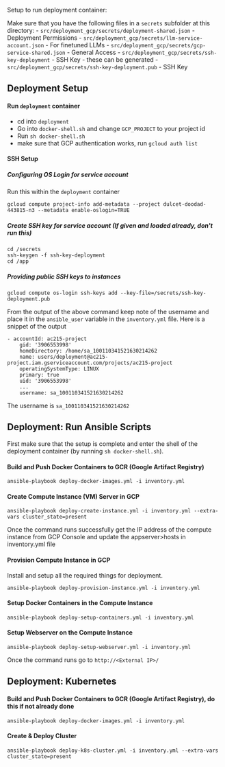 Setup to run deployment container:

Make sure that you have the following files in a `secrets` subfolder at this directory:
    - `src/deployment_gcp/secrets/deployment-shared.json` - Deployment Permissions
    - `src/deployment_gcp/secrets/llm-service-account.json` - For finetuned LLMs
    - `src/deployment_gcp/secrets/gcp-service-shared.json` - General Access
    - `src/deployment_gcp/secrets/ssh-key-deployment` - SSH Key - these can be generated
    - `src/deployment_gcp/secrets/ssh-key-deployment.pub` - SSH Key


## Deployment Setup

#### Run `deployment` container
- cd into `deployment`
- Go into `docker-shell.sh` and change `GCP_PROJECT` to your project id
- Run `sh docker-shell.sh`
- make sure that GCP authentication works, run `gcloud auth list`



#### SSH Setup
##### Configuring OS Login for service account
Run this within the `deployment` container
```
gcloud compute project-info add-metadata --project dulcet-doodad-443815-n3 --metadata enable-oslogin=TRUE
```

##### Create SSH key for service account (If given and loaded already, don't run this)
```
cd /secrets
ssh-keygen -f ssh-key-deployment
cd /app
```


##### Providing public SSH keys to instances
```
gcloud compute os-login ssh-keys add --key-file=/secrets/ssh-key-deployment.pub
```
From the output of the above command keep note of the username and place it in the `ansible_user` variable in the `inventory.yml` file. Here is a snippet of the output
```
- accountId: ac215-project
    gid: '3906553998'
    homeDirectory: /home/sa_100110341521630214262
    name: users/deployment@ac215-project.iam.gserviceaccount.com/projects/ac215-project
    operatingSystemType: LINUX
    primary: true
    uid: '3906553998'
	...
    username: sa_100110341521630214262
```
The username is `sa_100110341521630214262`


## Deployment: Run Ansible Scripts

First make sure that the setup is complete and enter the shell of the deployment container (by running `sh docker-shell.sh`).

#### Build and Push Docker Containers to GCR (Google Artifact Registry)
```
ansible-playbook deploy-docker-images.yml -i inventory.yml
```

#### Create Compute Instance (VM) Server in GCP
```
ansible-playbook deploy-create-instance.yml -i inventory.yml --extra-vars cluster_state=present
```
Once the command runs successfully get the IP address of the compute instance from GCP Console and update the appserver>hosts in inventory.yml file

#### Provision Compute Instance in GCP
Install and setup all the required things for deployment.
```
ansible-playbook deploy-provision-instance.yml -i inventory.yml
```

#### Setup Docker Containers in the  Compute Instance
```
ansible-playbook deploy-setup-containers.yml -i inventory.yml
```

#### Setup Webserver on the Compute Instance
```
ansible-playbook deploy-setup-webserver.yml -i inventory.yml
```
Once the command runs go to `http://<External IP>/`


## Deployment: Kubernetes

#### Build and Push Docker Containers to GCR (Google Artifact Registry), do this if not already done
```
ansible-playbook deploy-docker-images.yml -i inventory.yml
```

#### Create & Deploy Cluster
```
ansible-playbook deploy-k8s-cluster.yml -i inventory.yml --extra-vars cluster_state=present
```